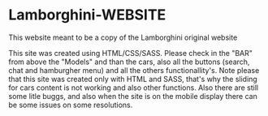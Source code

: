 # Lamborghini-WEBSITE
This website meant to be a copy of the Lamborghini original website

  This site was created using HTML/CSS/SASS. Please check in the "BAR" from above the "Models" and than the cars, also all the buttons (search, chat and hamburgher menu) and all the others functionallity's. Note please that this site was created only with HTML and SASS, that's why the sliding for cars content is not working and also other functions. Also there are still some litle buggs, and also when the site is on the mobile display there can be some issues on some resolutions.
